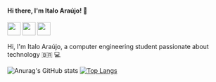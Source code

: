 #### Hi there, I'm Italo Araújo! :wave:	

[<img src="https://img.icons8.com/fluent/48/000000/linkedin.png" width="30"/>](https://www.linkedin.com/in/%C3%ADtalo-ara%C3%BAjo-652007177/)
[<img src="https://img.icons8.com/fluent/48/000000/twitter.png" width="30"/>](https://twitter.com/ItaloAraujo1997)
[<img src="https://img.icons8.com/fluent/48/000000/whatsapp.png" width="30"/>](http://api.whatsapp.com/send?phone=5511932456941)

Hi, I'm Italo Araújo, a computer engineering student passionate about technology :brazil:	:computer:








![Anurag's GitHub stats](https://github-readme-stats.vercel.app/api?username=ItaloAraujoo&show_icons=true&theme=radical)
[![Top Langs](https://github-readme-stats.vercel.app/api/top-langs/?username=ItaloAraujoo&show_icons=true&theme=radical)](https://github.com/ItaloAraujoo/github-readme-stats)


